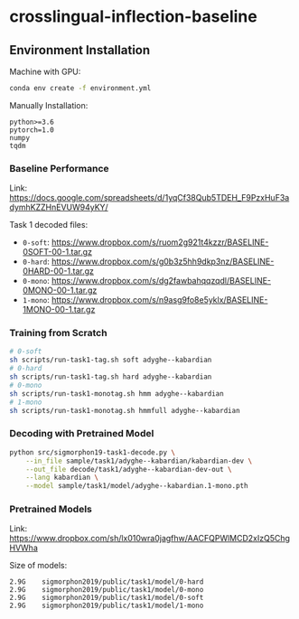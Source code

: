 # crosslingual-inflection-baseline

## Environment Installation
Machine with GPU:
```bash
conda env create -f environment.yml
```

Manually Installation:
```
python>=3.6
pytorch=1.0
numpy
tqdm
```

### Baseline Performance

Link: https://docs.google.com/spreadsheets/d/1yqCf38Qub5TDEH_F9PzxHuF3adymhKZZHnEVUW94yKY/

Task 1 decoded files:
- `0-soft`: https://www.dropbox.com/s/ruom2g921t4kzzr/BASELINE-0SOFT-00-1.tar.gz
- `0-hard`: https://www.dropbox.com/s/g0b3z5hh9dkp3nz/BASELINE-0HARD-00-1.tar.gz
- `0-mono`: https://www.dropbox.com/s/dg2fawbahqqzqdl/BASELINE-0MONO-00-1.tar.gz
- `1-mono`: https://www.dropbox.com/s/n9asg9fo8e5yklx/BASELINE-1MONO-00-1.tar.gz

### Training from Scratch

```bash
# 0-soft
sh scripts/run-task1-tag.sh soft adyghe--kabardian
# 0-hard
sh scripts/run-task1-tag.sh hard adyghe--kabardian
# 0-mono
sh scripts/run-task1-monotag.sh hmm adyghe--kabardian
# 1-mono
sh scripts/run-task1-monotag.sh hmmfull adyghe--kabardian
```

### Decoding with Pretrained Model

```bash
python src/sigmorphon19-task1-decode.py \
    --in_file sample/task1/adyghe--kabardian/kabardian-dev \
    --out_file decode/task1/adyghe--kabardian-dev-out \
    --lang kabardian \
    --model sample/task1/model/adyghe--kabardian.1-mono.pth
```

### Pretrained Models

Link: https://www.dropbox.com/sh/lx010wra0jagfhw/AACFQPWlMCD2xIzQ5ChgHVWha

Size of models:
```
2.9G	sigmorphon2019/public/task1/model/0-hard
2.9G	sigmorphon2019/public/task1/model/0-mono
2.9G	sigmorphon2019/public/task1/model/0-soft
2.9G	sigmorphon2019/public/task1/model/1-mono
```
